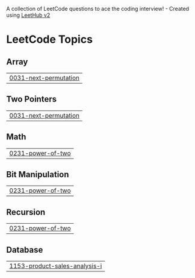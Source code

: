 A collection of LeetCode questions to ace the coding interview! - Created using [LeetHub v2](https://github.com/arunbhardwaj/LeetHub-2.0)
<!---LeetCode Topics Start-->
# LeetCode Topics
## Array
|  |
| ------- |
| [0031-next-permutation](https://github.com/iamAJR/leetcode/tree/master/0031-next-permutation) |
## Two Pointers
|  |
| ------- |
| [0031-next-permutation](https://github.com/iamAJR/leetcode/tree/master/0031-next-permutation) |
## Math
|  |
| ------- |
| [0231-power-of-two](https://github.com/iamAJR/leetcode/tree/master/0231-power-of-two) |
## Bit Manipulation
|  |
| ------- |
| [0231-power-of-two](https://github.com/iamAJR/leetcode/tree/master/0231-power-of-two) |
## Recursion
|  |
| ------- |
| [0231-power-of-two](https://github.com/iamAJR/leetcode/tree/master/0231-power-of-two) |
## Database
|  |
| ------- |
| [1153-product-sales-analysis-i](https://github.com/iamAJR/leetcode/tree/master/1153-product-sales-analysis-i) |
<!---LeetCode Topics End-->